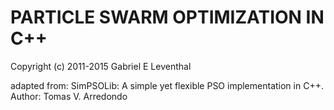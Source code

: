  
PARTICLE SWARM OPTIMIZATION IN C++
==================================

Copyright (c) 2011-2015 Gabriel E Leventhal

adapted from:
  SimPSOLib: A simple yet flexible PSO implementation in C++.
  Author: Tomas V. Arredondo

